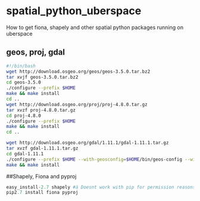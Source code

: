 # spatial_python_uberspace
How to get fiona, shapely and other spatial python packages running on uberspace

## geos, proj, gdal

```bash
#!/bin/bash
wget http://download.osgeo.org/geos/geos-3.5.0.tar.bz2
tar xvjf geos-3.5.0.tar.bz2
cd geos-3.5.0
./configure --prefix $HOME
make && make install
cd ..
wget http://download.osgeo.org/proj/proj-4.8.0.tar.gz
tar xvzf proj-4.8.0.tar.gz
cd proj-4.8.0
./configure --prefix $HOME
make && make install
cd ..

wget http://download.osgeo.org/gdal/1.11.1/gdal-1.11.1.tar.gz
tar xvzf gdal-1.11.1.tar.gz
cd gdal-1.11.1
./configure --prefix $HOME --with-geosconfig=$HOME/bin/geos-config --with-pg=/p$
make && make install

```

##Shapely, Fiona and pyproj

```python
easy_install-2.7 shapely #ä Doesnt work with pip for permission reasons
pip2.7 install fiona pyproj

```
